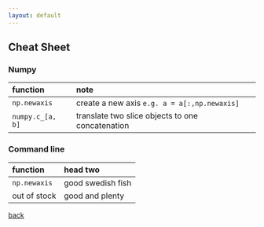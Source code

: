```yaml
---
layout: default
---
```


## Cheat Sheet
### Numpy
| function          | note                                                |
|:------------------|:----------------------------------------------------|
| `np.newaxis`      | create a new axis `e.g. a = a[:,np.newaxis]`        |
| `numpy.c_[a, b]`  | translate two slice objects to one concatenation    |

### Command line

| function           | head two                                           |
|:-------------------|:---------------------------------------------------|
| `np.newaxis`       | good swedish fish                                  |
| out of stock       | good and plenty                                    |


[back](./)
